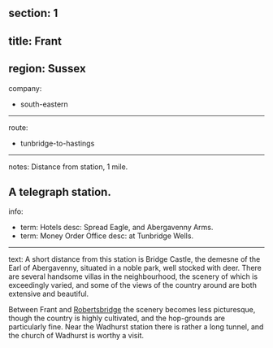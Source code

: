 section: 1
----
title: Frant
----
region: Sussex
----
company:
- south-eastern
----
route:
- tunbridge-to-hastings
----
notes: Distance from station, 1 mile.

A telegraph station.
----
info:
- term: Hotels
  desc: Spread Eagle, and Abergavenny Arms.
- term: Money Order Office
  desc: at Tunbridge Wells.
----
text: A short distance from this station is Bridge Castle, the demesne of the Earl of Abergavenny, situated in a noble park, well stocked with deer. There are several handsome villas in the neighbourhood, the scenery of which is exceedingly varied, and some of the views of the country around are both extensive and beautiful.

Between Frant and [Robertsbridge](/stations/robertsbridge) the scenery becomes less picturesque, though the country is highly cultivated, and the hop-grounds are particularly fine. Near the Wadhurst station there is rather a long tunnel, and the church of Wadhurst is worthy a visit.
